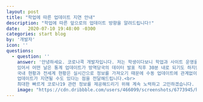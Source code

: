 ```yaml
---
layout: post
title: "학업에 따른 업데이트 지연 안내"
description: "학업에 따른 앞으로의 업데이트 방향을 알려드립니다!"
date:   2020-07-10 19:48:00 -0300
categories: start blog
by: '개발자'
icon: ''
questions:
  - question: ''
    answer: '안녕하세요. 코로나콕 개발자입니다. 저는 학생이다보니 학업과 사이트 운영을 병행해야 하는 어려움이 있습니다.. 최근 코로나19로부터의 안전을 위해 번갈아가며 등교 수업을 진행하고 
    있어서 어떤 날은 통계 업데이트가 방역당국의 데이터 발표 직후 30분 내로 되기도 하지만, 또 어떤 날은 발표 후 수 시간이 지나고 나서 업데이트가 진행되고 있습니다.<br>
    국내 현황과 전세계 현황은 실시간으로 정보를 가져오기 때문에 수동 업데이트에 관계없이 갱신되지만 그 아래에 있는 차트들은 수동 업데이트가 필요합니다. 따라서 통계자료는 개인 일정에 따라서
    업데이트가 지연될 수도 있다는 점을 전달해드립니다.<br>
    최대한 빠르게 코로나19 관련 정보를 제공해드리기 위해 계속 노력하고 고민하겠습니다. 감사합니다 :)'
    image: "https://cdn.dribbble.com/users/466099/screenshots/6773945/head_vague_dribbble.gif"
---
```

